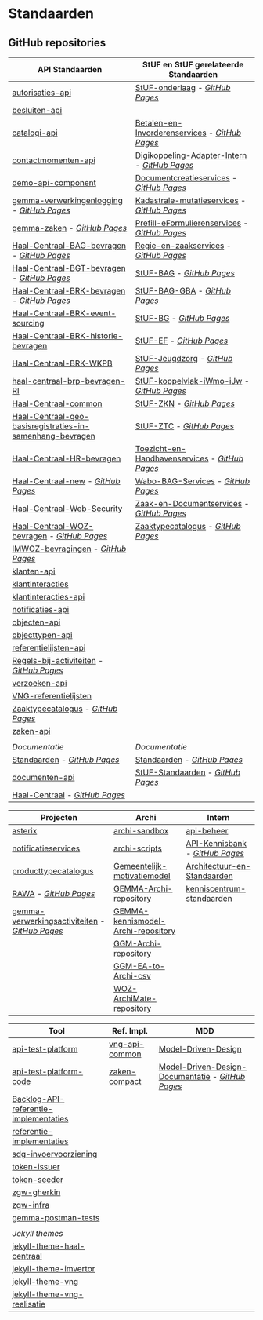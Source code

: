 # Standaarden

## GitHub repositories

| API Standaarden | StUF en StUF gerelateerde Standaarden |
| --- | --- |
| [autorisaties-api](https://github.com/VNG-Realisatie/autorisaties-api) | [StUF-onderlaag](https://github.com/VNG-Realisatie/StUF-onderlaag) - [_GitHub Pages_](https://vng-realisatie.github.io/StUF-onderlaag) |
| [besluiten-api](https://github.com/VNG-Realisatie/besluiten-api) |  |
| [catalogi-api](https://github.com/VNG-Realisatie/catalogi-api) | [Betalen-en-Invorderenservices](https://github.com/VNG-Realisatie/Betalen-en-Invorderenservices) - [_GitHub Pages_](https://vng-realisatie.github.io/Betalen-en-Invorderenservices) |
| [contactmomenten-api](https://github.com/VNG-Realisatie/contactmomenten-api) | [Digikoppeling-Adapter-Intern](https://github.com/VNG-Realisatie/Digikoppeling-Adapter-Intern) - [_GitHub Pages_](https://vng-realisatie.github.io/Digikoppeling-Adapter-Intern) |
| [demo-api-component](https://github.com/VNG-Realisatie/demo-api-component) | [Documentcreatieservices](https://github.com/VNG-Realisatie/Documentcreatieservices) - [_GitHub Pages_](https://vng-realisatie.github.io/Documentcreatieservices) |
| [gemma-verwerkingenlogging](https://github.com/VNG-Realisatie/gemma-verwerkingenlogging) - [_GitHub Pages_](https://vng-realisatie.github.io/gemma-verwerkingenlogging) | [Kadastrale-mutatieservices](https://github.com/VNG-Realisatie/Kadastrale-mutatieservices) - [_GitHub Pages_](https://vng-realisatie.github.io/Kadastrale-mutatieservices) |
| [gemma-zaken](https://github.com/VNG-Realisatie/gemma-zaken) - [_GitHub Pages_](https://vng-realisatie.github.io/gemma-zaken) | [Prefill-eFormulierenservices](https://github.com/VNG-Realisatie/Prefill-eFormulierenservices) - [_GitHub Pages_](https://vng-realisatie.github.io/Prefill-eFormulierenservices) |
| [Haal-Centraal-BAG-bevragen](https://github.com/VNG-Realisatie/Haal-Centraal-BAG-bevragen) - [_GitHub Pages_](https://vng-realisatie.github.io/Haal-Centraal-BAG-bevragen) | [Regie-en-zaakservices](https://github.com/VNG-Realisatie/Regie-en-zaakservices) - [_GitHub Pages_](https://vng-realisatie.github.io/Regie-en-zaakservices) |
| [Haal-Centraal-BGT-bevragen](https://github.com/VNG-Realisatie/Haal-Centraal-BGT-bevragen) - [_GitHub Pages_](https://vng-realisatie.github.io/Haal-Centraal-BGT-bevragen) | [StUF-BAG](https://github.com/VNG-Realisatie/StUF-BAG) - [_GitHub Pages_](https://vng-realisatie.github.io/StUF-BAG) |
| [Haal-Centraal-BRK-bevragen](https://github.com/VNG-Realisatie/Haal-Centraal-BRK-bevragen) - [_GitHub Pages_](https://vng-realisatie.github.io/Haal-Centraal-BRK-bevragen) | [StUF-BAG-GBA](https://github.com/VNG-Realisatie/StUF-BAG-GBA) - [_GitHub Pages_](https://vng-realisatie.github.io/StUF-BAG-GBA) |
| [Haal-Centraal-BRK-event-sourcing](https://github.com/VNG-Realisatie/Haal-Centraal-BRK-event-sourcing) | [StUF-BG](https://github.com/VNG-Realisatie/StUF-BG) - [_GitHub Pages_](https://vng-realisatie.github.io/StUF-BG) |
| [Haal-Centraal-BRK-historie-bevragen](https://github.com/VNG-Realisatie/Haal-Centraal-BRK-historie-bevragen) | [StUF-EF](https://github.com/VNG-Realisatie/StUF-EF) - [_GitHub Pages_](https://vng-realisatie.github.io/StUF-EF) |
| [Haal-Centraal-BRK-WKPB](https://github.com/VNG-Realisatie/Haal-Centraal-BRK-WKPB) | [StUF-Jeugdzorg](https://github.com/VNG-Realisatie/StUF-Jeugdzorg) - [_GitHub Pages_](https://vng-realisatie.github.io/StUF-Jeugdzorg) |
| [haal-centraal-brp-bevragen-RI](https://github.com/VNG-Realisatie/haal-centraal-brp-bevragen-RI) | [StUF-koppelvlak-iWmo-iJw](https://github.com/VNG-Realisatie/StUF-koppelvlak-iWmo-iJw) - [_GitHub Pages_](https://vng-realisatie.github.io/StUF-koppelvlak-iWmo-iJw) |
| [Haal-Centraal-common](https://github.com/VNG-Realisatie/Haal-Centraal-common) | [StUF-ZKN](https://github.com/VNG-Realisatie/StUF-ZKN) - [_GitHub Pages_](https://vng-realisatie.github.io/StUF-ZKN) |
| [Haal-Centraal-geo-basisregistraties-in-samenhang-bevragen](https://github.com/VNG-Realisatie/Haal-Centraal-geo-basisregistraties-in-samenhang-bevragen) | [StUF-ZTC](https://github.com/VNG-Realisatie/StUF-ZTC) - [_GitHub Pages_](https://vng-realisatie.github.io/StUF-ZTC) |
| [Haal-Centraal-HR-bevragen](https://github.com/VNG-Realisatie/Haal-Centraal-HR-bevragen) | [Toezicht-en-Handhavenservices](https://github.com/VNG-Realisatie/Toezicht-en-Handhavenservices) - [_GitHub Pages_](https://vng-realisatie.github.io/Toezicht-en-Handhavenservices) |
| [Haal-Centraal-new](https://github.com/VNG-Realisatie/Haal-Centraal-new) - [_GitHub Pages_](https://vng-realisatie.github.io/Haal-Centraal-new) | [Wabo-BAG-Services](https://github.com/VNG-Realisatie/Wabo-BAG-Services) - [_GitHub Pages_](https://vng-realisatie.github.io/Wabo-BAG-Services) |
| [Haal-Centraal-Web-Security](https://github.com/VNG-Realisatie/Haal-Centraal-Web-Security) | [Zaak-en-Documentservices](https://github.com/VNG-Realisatie/Zaak-en-Documentservices) - [_GitHub Pages_](https://vng-realisatie.github.io/Zaak-en-Documentservices) |
| [Haal-Centraal-WOZ-bevragen](https://github.com/VNG-Realisatie/Haal-Centraal-WOZ-bevragen) - [_GitHub Pages_](https://vng-realisatie.github.io/Haal-Centraal-WOZ-bevragen) | [Zaaktypecatalogus](https://github.com/VNG-Realisatie/Zaaktypecatalogus) - [_GitHub Pages_](https://vng-realisatie.github.io/Zaaktypecatalogus) |
| [IMWOZ-bevragingen](https://github.com/VNG-Realisatie/IMWOZ-bevragingen) - [_GitHub Pages_](https://vng-realisatie.github.io/IMWOZ-bevragingen) |  |
| [klanten-api](https://github.com/VNG-Realisatie/klanten-api) |  |
| [klantinteracties](https://github.com/VNG-Realisatie/klantinteracties) |  |
| [klantinteracties-api](https://github.com/VNG-Realisatie/klantinteracties-api) |  |
| [notificaties-api](https://github.com/VNG-Realisatie/notificaties-api) |  |
| [objecten-api](https://github.com/VNG-Realisatie/objecten-api) |  |
| [objecttypen-api](https://github.com/VNG-Realisatie/objecttypen-api) |  |
| [referentielijsten-api](https://github.com/VNG-Realisatie/referentielijsten-api) |  |
| [Regels-bij-activiteiten](https://github.com/VNG-Realisatie/Regels-bij-activiteiten) - [_GitHub Pages_](https://vng-realisatie.github.io/Regels-bij-activiteiten) |  |
| [verzoeken-api](https://github.com/VNG-Realisatie/verzoeken-api) |  |
| [VNG-referentielijsten](https://github.com/VNG-Realisatie/VNG-referentielijsten) |  |
| [Zaaktypecatalogus](https://github.com/VNG-Realisatie/Zaaktypecatalogus) - [_GitHub Pages_](https://vng-realisatie.github.io/Zaaktypecatalogus) |  |
| [zaken-api](https://github.com/VNG-Realisatie/zaken-api) |  |
|  |  |
| *Documentatie* | *Documentatie* |
| [Standaarden](https://github.com/VNG-Realisatie/Standaarden) - [_GitHub Pages_](https://vng-realisatie.github.io/Standaarden) | [Standaarden](https://github.com/VNG-Realisatie/Standaarden) - [_GitHub Pages_](https://vng-realisatie.github.io/Standaarden) |
| [documenten-api](https://github.com/VNG-Realisatie/documenten-api) | [StUF-Standaarden](https://github.com/VNG-Realisatie/StUF-Standaarden) - [_GitHub Pages_](https://vng-realisatie.github.io/StUF-Standaarden) |
| [Haal-Centraal](https://github.com/VNG-Realisatie/Haal-Centraal) - [_GitHub Pages_](https://vng-realisatie.github.io/Haal-Centraal) |  |

| Projecten | Archi | Intern |
| --- | --- | --- |
| [asterix](https://github.com/VNG-Realisatie/asterix) |[archi-sandbox](https://github.com/VNG-Realisatie/archi-sandbox) |[api-beheer](https://github.com/VNG-Realisatie/api-beheer) | 
| [notificatieservices](https://github.com/VNG-Realisatie/notificatieservices) |[archi-scripts](https://github.com/VNG-Realisatie/archi-scripts) |[API-Kennisbank](https://github.com/VNG-Realisatie/API-Kennisbank) - [_GitHub Pages_](https://vng-realisatie.github.io/API-Kennisbank) | 
| [producttypecatalogus](https://github.com/VNG-Realisatie/producttypecatalogus) |[Gemeentelijk-motivatiemodel](https://github.com/VNG-Realisatie/Gemeentelijk-motivatiemodel) |[Architectuur-en-Standaarden](https://github.com/VNG-Realisatie/Architectuur-en-Standaarden) | 
| [RAWA](https://github.com/VNG-Realisatie/RAWA) - [_GitHub Pages_](https://vng-realisatie.github.io/RAWA) |[GEMMA-Archi-repository](https://github.com/VNG-Realisatie/GEMMA-Archi-repository) |[kenniscentrum-standaarden](https://github.com/VNG-Realisatie/kenniscentrum-standaarden) | 
| [gemma-verwerkingsactiviteiten](https://github.com/VNG-Realisatie/gemma-verwerkingsactiviteiten) - [_GitHub Pages_](https://vng-realisatie.github.io/gemma-verwerkingsactiviteiten) |[GEMMA-kennismodel-Archi-repository](https://github.com/VNG-Realisatie/GEMMA-kennismodel-Archi-repository) | | 
|  |[GGM-Archi-repository](https://github.com/VNG-Realisatie/GGM-Archi-repository) | | 
|  |[GGM-EA-to-Archi-csv](https://github.com/VNG-Realisatie/GGM-EA-to-Archi-csv) | | 
|  |[WOZ-ArchiMate-repository](https://github.com/VNG-Realisatie/WOZ-ArchiMate-repository) | | 

| Tool | Ref. Impl. | MDD |
| --- | --- | --- |
| [api-test-platform](https://github.com/VNG-Realisatie/api-test-platform) |[vng-api-common](https://github.com/VNG-Realisatie/vng-api-common) |[Model-Driven-Design](https://github.com/VNG-Realisatie/Model-Driven-Design) | 
| [api-test-platform-code](https://github.com/VNG-Realisatie/api-test-platform-code) |[zaken-compact](https://github.com/VNG-Realisatie/zaken-compact) |[Model-Driven-Design-Documentatie](https://github.com/VNG-Realisatie/Model-Driven-Design-Documentatie) - [_GitHub Pages_](https://vng-realisatie.github.io/Model-Driven-Design-Documentatie) | 
| [Backlog-API-referentie-implementaties](https://github.com/VNG-Realisatie/Backlog-API-referentie-implementaties) | | | 
| [referentie-implementaties](https://github.com/VNG-Realisatie/referentie-implementaties) | | | 
| [sdg-invoervoorziening](https://github.com/VNG-Realisatie/sdg-invoervoorziening) | | | 
| [token-issuer](https://github.com/VNG-Realisatie/token-issuer) | | | 
| [token-seeder](https://github.com/VNG-Realisatie/token-seeder) | | | 
| [zgw-gherkin](https://github.com/VNG-Realisatie/zgw-gherkin) | | | 
| [zgw-infra](https://github.com/VNG-Realisatie/zgw-infra) | | | 
| [gemma-postman-tests](https://github.com/VNG-Realisatie/gemma-postman-tests) | | | 
|  | | | 
| *Jekyll themes* | | | 
| [jekyll-theme-haal-centraal](https://github.com/VNG-Realisatie/jekyll-theme-haal-centraal) | | | 
| [jekyll-theme-imvertor](https://github.com/VNG-Realisatie/jekyll-theme-imvertor) | | | 
| [jekyll-theme-vng](https://github.com/VNG-Realisatie/jekyll-theme-vng) | | | 
| [jekyll-theme-vng-realisatie](https://github.com/VNG-Realisatie/jekyll-theme-vng-realisatie) | | | 
